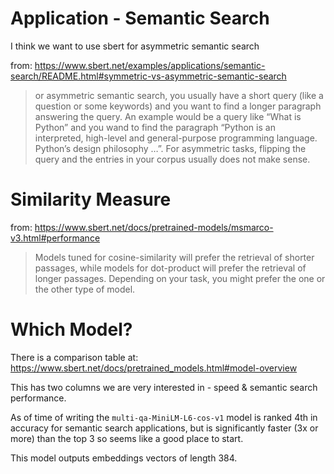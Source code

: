 
# Application - Semantic Search

I think we want to use sbert for asymmetric semantic search

from: https://www.sbert.net/examples/applications/semantic-search/README.html#symmetric-vs-asymmetric-semantic-search

> or asymmetric semantic search, you usually have a short query (like a question or some keywords) and you want to find a longer paragraph answering the query. An example would be a query like “What is Python” and you wand to find the paragraph “Python is an interpreted, high-level and general-purpose programming language. Python’s design philosophy …”. For asymmetric tasks, flipping the query and the entries in your corpus usually does not make sense.


# Similarity Measure

from: https://www.sbert.net/docs/pretrained-models/msmarco-v3.html#performance

> Models tuned for cosine-similarity will prefer the retrieval of shorter passages, while models for dot-product will prefer the retrieval of longer passages. Depending on your task, you might prefer the one or the other type of model.


# Which Model?

There is a comparison table at: https://www.sbert.net/docs/pretrained_models.html#model-overview

This has two columns we are very interested in - speed & semantic search performance.

As of time of writing the `multi-qa-MiniLM-L6-cos-v1` model is ranked 4th in accuracy for semantic search applications, but is significantly faster (3x or more) than the top 3 so seems like a good place to start.


This model outputs embeddings vectors of length 384.